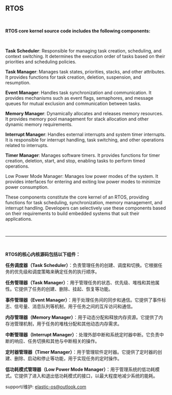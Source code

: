 ## RTOS

<br>

**RTOS core kernel source code includes the following components:**

<br>

**Task Scheduler**: Responsible for managing task creation, scheduling, and context switching. It determines the execution order of tasks based on their priorities and scheduling policies.

**Task Manager**: Manages task states, priorities, stacks, and other attributes. It provides functions for task creation, deletion, suspension, and resumption.

**Event Manager**: Handles task synchronization and communication. It provides mechanisms such as event flags, semaphores, and message queues for mutual exclusion and communication between tasks.

**Memory Manager**: Dynamically allocates and releases memory resources. It provides memory pool management for stack allocation and other dynamic memory requirements.

**Interrupt Manager**: Handles external interrupts and system timer interrupts. It is responsible for interrupt handling, task switching, and other operations related to interrupts.

**Timer Manager**: Manages software timers. It provides functions for timer creation, deletion, start, and stop, enabling tasks to perform timed operations.

Low Power Mode Manager: Manages low power modes of the system. It provides interfaces for entering and exiting low power modes to minimize power consumption.

These components constitute the core kernel of an RTOS, providing functions for task scheduling, synchronization, memory management, and interrupt handling. Developers can selectively use these components based on their requirements to build embedded systems that suit their applications.

<br>

---

<br>

**RTOS的核心内核源码包括以下组件：**


**任务调度器（Task Scheduler）**：负责管理任务的创建、调度和切换。它根据任务的优先级和调度策略来确定任务的执行顺序。

**任务管理器（Task Manager）**：用于管理任务的状态、优先级、堆栈和其他属性。它提供了任务的创建、删除、挂起、恢复等功能。

**事件管理器（Event Manager）**：用于处理任务间的同步和通信。它提供了事件标志、信号量、消息队列等机制，用于任务之间的互斥访问和通信。

**内存管理器（Memory Manager）**：用于动态分配和释放内存资源。它提供了内存池管理机制，用于任务的堆栈分配和其他动态内存需求。

**中断管理器（Interrupt Manager）**：处理外部中断和系统定时器中断。它负责中断的响应、任务切换和其他与中断相关的操作。

**定时器管理器（Timer Manager）**：用于管理软件定时器。它提供了定时器的创建、删除、启动和停止等功能，用于实现任务的定时操作。

**低功耗模式管理器（Low Power Mode Manager）**：用于管理系统的低功耗模式。它提供了进入和退出低功耗模式的接口，以最大程度地减少系统的能耗。


support/维护: elastic-os@outlook.com


